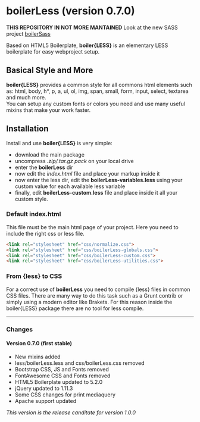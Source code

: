 # boilerLess (version 0.7.0)

**THIS REPOSITORY IN NOT MORE MANTAINED**  Look at the new SASS project [boilerSass](https://github.com/Gix075/boilerSass/)

Based on HTML5 Boilerplate, **boiler{LESS}** is an elementary LESS boilerplate for easy webproject setup.

## Basical Style and More
**boiler{LESS}** provides a common style for all commons html elements such as: html, body, h*, p, a, ul, ol, img, span, small, form, input, select, textarea and much more.<br>
You can setup any custom fonts or colors you need and use many useful mixins that make your work faster.

## Installation
Install and use **boiler{LESS}** is very simple:
* download the main package
* uncompress *.zip/.tar.gz pack* on your local drive
* enter the **boilerLess** dir
* now edit the *index.html* file and place your markup inside it
* now enter the less dir, edit the **boilerLess-variables.less** using your custom value for each available less variable
* finally, edit **boilerLess-custom.less** file and place inside it all your custom style.


### Default index.html
This file must be the main html page of your project. Here you need to include the right css or less file.

```html
<link rel="stylesheet" href="css/normalize.css">
<link rel="stylesheet" href="css/boilerLess-globals.css">
<link rel="stylesheet" href="css/boilerLess-custom.css">
<link rel="stylesheet" href="css/boilerLess-utilities.css">
```

### From {less} to CSS
For a correct use of **boilerLess** you need to compile {less} files in common CSS files. There are many way to do this task such as a Grunt contrib or simply using a modern editor like Brakets. For this reason inside the boiler{LESS} package there are no tool for less compile. 


***


### Changes

#### Version 0.7.0 (first stable)

* New mixins added
* less/boilerLess.less and css/boilerLess.css removed
* Bootstrap CSS, JS and Fonts removed
* FontAwesome CSS and Fonts removed
* HTML5 Boilerplate updated to 5.2.0
* jQuery updated to 1.11.3
* Some CSS changes for print mediaquery
* Apache support updated

*This version is the release canditate for version 1.0.0*
